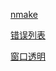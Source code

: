 
[nmake](https://blog.csdn.net/xiexievv/article/details/45775005)

[错误列表](VC_Error.md)


[窗口透明](https://www.cnblogs.com/just-bg/p/3788412.html)
